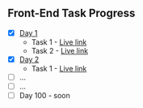 ## Front-End Task Progress
- [x] [Day 1](Day%201/)
  - Task 1 - [Live link](https://sathya-bloglandingpage.netlify.app/)
  - Task 2 - [Live link](https://sathya-daynightmode.netlify.app/)
- [x] [Day 2](Day2/)
    - Task 1 - [Live link](https://sathya-socialmedialinks.netlify.app/)
- [ ] ...
- [ ] ...
- [ ] Day 100 - soon
